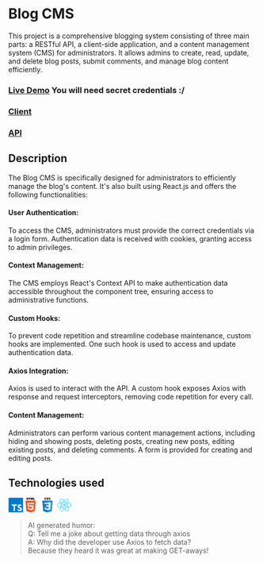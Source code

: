 # Blog CMS

This project is a comprehensive blogging system consisting of three main parts: a RESTful API, a client-side application, and a content management system (CMS) for administrators. It allows admins to create, read, update, and delete blog posts, submit comments, and manage blog content efficiently.

### [Live Demo](https://confucii-blog-cms.netlify.app/login) You will need secret credentials :/

### [Client](https://github.com/Confucii/blog-client)

### [API](https://github.com/Confucii/blog-api)

## Description

The Blog CMS is specifically designed for administrators to efficiently manage the blog's content. It's also built using React.js and offers the following functionalities:

#### User Authentication:

To access the CMS, administrators must provide the correct credentials via a login form. Authentication data is received with cookies, granting access to admin privileges.

#### Context Management:

The CMS employs React's Context API to make authentication data accessible throughout the component tree, ensuring access to administrative functions.

#### Custom Hooks:

To prevent code repetition and streamline codebase maintenance, custom hooks are implemented. One such hook is used to access and update authentication data.

#### Axios Integration:

Axios is used to interact with the API. A custom hook exposes Axios with response and request interceptors, removing code repetition for every call.

#### Content Management:

Administrators can perform various content management actions, including hiding and showing posts, deleting posts, creating new posts, editing existing posts, and deleting comments. A form is provided for creating and editing posts.

## Technologies used

<img src="https://raw.githubusercontent.com/devicons/devicon/1119b9f84c0290e0f0b38982099a2bd027a48bf1/icons/typescript/typescript-plain.svg" alt="typescript" width="30" height="30"/><img src="https://raw.githubusercontent.com/devicons/devicon/master/icons/html5/html5-original-wordmark.svg" alt="html5" width="30" height="30"/> <img src="https://raw.githubusercontent.com/devicons/devicon/master/icons/css3/css3-original-wordmark.svg" alt="css3" width="30" height="30"/> <img src="https://raw.githubusercontent.com/devicons/devicon/1119b9f84c0290e0f0b38982099a2bd027a48bf1/icons/react/react-original.svg" alt="react" width="30" height="30"/>

> AI generated humor: <br>
> Q: Tell me a joke about getting data through axios <br>
> A: Why did the developer use Axios to fetch data? <br>
> Because they heard it was great at making GET-aways!
